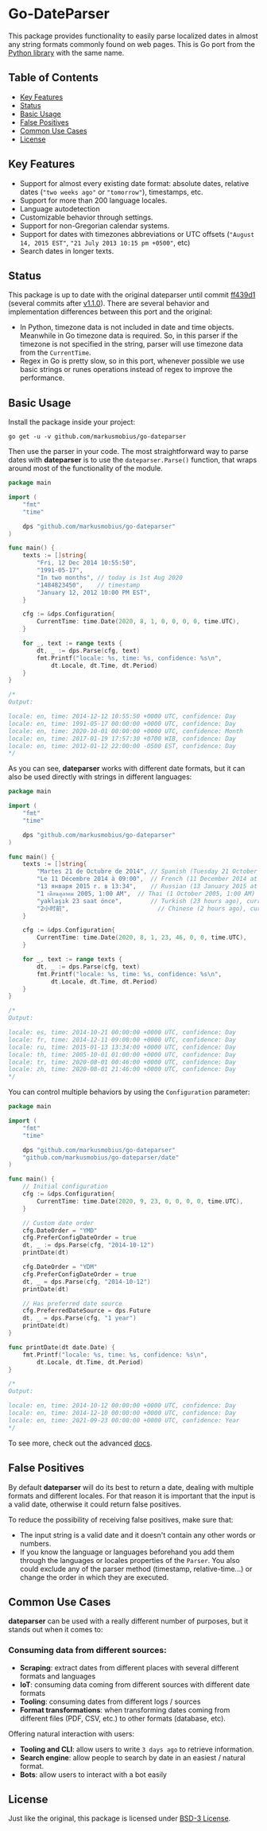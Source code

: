 # Go-DateParser

This package provides functionality to easily parse localized dates in almost any string formats commonly found on web pages. This is Go port from the [Python library][0] with the same name.

## Table of Contents

- [Key Features](#key-features)
- [Status](#status)
- [Basic Usage](#basic-usage)
- [False Positives](#false-positives)
- [Common Use Cases](#common-use-cases)
- [License](#license)

## Key Features

- Support for almost every existing date format: absolute dates, relative dates (`"two weeks ago"` or `"tomorrow"`), timestamps, etc.
- Support for more than 200 language locales.
- Language autodetection
- Customizable behavior through settings.
- Support for non-Gregorian calendar systems.
- Support for dates with timezones abbreviations or UTC offsets (`"August 14, 2015 EST"`, `"21 July 2013 10:15 pm +0500"`, etc)
- Search dates in longer texts.

## Status

This package is up to date with the original dateparser until commit [ff439d1][1] (several commits after [v1.1.0][2]). There are several behavior and implementation differences between this port and the original:

- In Python, timezone data is not included in date and time objects. Meanwhile in Go timezone data is required. So, in this parser if the timezone is not specified in the string, parser will use timezone data from the `CurrentTime`.
- Regex in Go is pretty slow, so in this port, whenever possible we use basic strings or runes operations instead of regex to improve the performance.

## Basic Usage

Install the package inside your project:

```
go get -u -v github.com/markusmobius/go-dateparser
```

Then use the parser in your code. The most straightforward way to parse dates with **dateparser** is to use the `dateparser.Parse()` function, that wraps around most of the functionality of the module.

```go
package main

import (
	"fmt"
	"time"

	dps "github.com/markusmobius/go-dateparser"
)

func main() {
	texts := []string{
		"Fri, 12 Dec 2014 10:55:50",
		"1991-05-17",
		"In two months", // today is 1st Aug 2020
		"1484823450",    // timestamp
		"January 12, 2012 10:00 PM EST",
	}

	cfg := &dps.Configuration{
		CurrentTime: time.Date(2020, 8, 1, 0, 0, 0, 0, time.UTC),
	}

	for _, text := range texts {
		dt, _ := dps.Parse(cfg, text)
		fmt.Printf("locale: %s, time: %s, confidence: %s\n",
			dt.Locale, dt.Time, dt.Period)
	}
}

/*
Output:

locale: en, time: 2014-12-12 10:55:50 +0000 UTC, confidence: Day
locale: en, time: 1991-05-17 00:00:00 +0000 UTC, confidence: Day
locale: en, time: 2020-10-01 00:00:00 +0000 UTC, confidence: Month
locale: en, time: 2017-01-19 17:57:30 +0700 WIB, confidence: Day
locale: en, time: 2012-01-12 22:00:00 -0500 EST, confidence: Day
*/
```

As you can see, **dateparser** works with different date formats, but it can also be used directly with strings in different languages:

```go
package main

import (
	"fmt"
	"time"

	dps "github.com/markusmobius/go-dateparser"
)

func main() {
	texts := []string{
		"Martes 21 de Octubre de 2014", // Spanish (Tuesday 21 October 2014)
		"Le 11 Décembre 2014 à 09:00",  // French (11 December 2014 at 09:00)
		"13 января 2015 г. в 13:34",    // Russian (13 January 2015 at 13:34)
		"1 เดือนตุลาคม 2005, 1:00 AM",  // Thai (1 October 2005, 1:00 AM)
		"yaklaşık 23 saat önce",        // Turkish (23 hours ago), current time: 23:46
		"2小时前",                         // Chinese (2 hours ago), current time: 23:46
	}

	cfg := &dps.Configuration{
		CurrentTime: time.Date(2020, 8, 1, 23, 46, 0, 0, time.UTC),
	}

	for _, text := range texts {
		dt, _ := dps.Parse(cfg, text)
		fmt.Printf("locale: %s, time: %s, confidence: %s\n",
			dt.Locale, dt.Time, dt.Period)
	}
}

/*
Output:

locale: es, time: 2014-10-21 00:00:00 +0000 UTC, confidence: Day
locale: fr, time: 2014-12-11 09:00:00 +0000 UTC, confidence: Day
locale: ru, time: 2015-01-13 13:34:00 +0000 UTC, confidence: Day
locale: th, time: 2005-10-01 01:00:00 +0000 UTC, confidence: Day
locale: tr, time: 2020-08-01 00:46:00 +0000 UTC, confidence: Day
locale: zh, time: 2020-08-01 21:46:00 +0000 UTC, confidence: Day
*/
```

You can control multiple behaviors by using the `Configuration` parameter:

```go
package main

import (
	"fmt"
	"time"

	dps "github.com/markusmobius/go-dateparser"
	"github.com/markusmobius/go-dateparser/date"
)

func main() {
	// Initial configuration
	cfg := &dps.Configuration{
		CurrentTime: time.Date(2020, 9, 23, 0, 0, 0, 0, time.UTC),
	}

	// Custom date order
	cfg.DateOrder = "YMD"
	cfg.PreferConfigDateOrder = true
	dt, _ := dps.Parse(cfg, "2014-10-12")
	printDate(dt)

	cfg.DateOrder = "YDM"
	cfg.PreferConfigDateOrder = true
	dt, _ = dps.Parse(cfg, "2014-10-12")
	printDate(dt)

	// Has preferred date source
	cfg.PreferredDateSource = dps.Future
	dt, _ = dps.Parse(cfg, "1 year")
	printDate(dt)
}

func printDate(dt date.Date) {
	fmt.Printf("locale: %s, time: %s, confidence: %s\n",
		dt.Locale, dt.Time, dt.Period)
}

/*
Output:

locale: en, time: 2014-10-12 00:00:00 +0000 UTC, confidence: Day
locale: en, time: 2014-12-10 00:00:00 +0000 UTC, confidence: Day
locale: en, time: 2021-09-23 00:00:00 +0000 UTC, confidence: Year
*/
```

To see more, check out the advanced [docs](docs).

## False Positives

By default **dateparser** will do its best to return a date, dealing with multiple formats and different locales. For that reason it is important that the input is a valid date, otherwise it could return false positives.

To reduce the possibility of receiving false positives, make sure that:

- The input string is a valid date and it doesn't contain any other words or numbers.
- If you know the language or languages beforehand you add them through the languages or locales properties of the `Parser`. You also could exclude any of the parser method (timestamp, relative-time...) or change the order in which they are executed.

## Common Use Cases

**dateparser** can be used with a really different number of purposes, but it stands out when it comes to:

### Consuming data from different sources:

- **Scraping**: extract dates from different places with several different formats and languages
- **IoT**: consuming data coming from different sources with different date formats
- **Tooling**: consuming dates from different logs / sources
- **Format transformations**: when transforming dates coming from different files (PDF, CSV, etc.) to other formats (database, etc).

Offering natural interaction with users:

- **Tooling and CLI**: allow users to write `3 days ago` to retrieve information.
- **Search engine**: allow people to search by date in an easiest / natural format.
- **Bots**: allow users to interact with a bot easily

## License

Just like the original, this package is licensed under [BSD-3 License][3].

[0]: https://github.com/scrapinghub/dateparser
[1]: https://github.com/scrapinghub/dateparser/commit/ff439d1c5f87ef997951e66c31861720726faffb
[2]: https://github.com/scrapinghub/dateparser/tree/v1.1.0
[3]: https://tldrlegal.com/license/bsd-3-clause-license-(revised)
